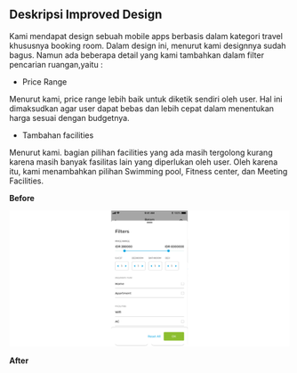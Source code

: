 ## Deskripsi Improved Design
Kami mendapat design sebuah mobile apps berbasis dalam kategori travel khususnya booking room. Dalam design ini, menurut kami designnya sudah bagus. Namun ada beberapa detail yang kami tambahkan dalam filter pencarian ruangan,yaitu :

- Price Range

Menurut kami, price range lebih baik untuk diketik sendiri oleh user. Hal ini dimaksudkan agar user dapat bebas dan lebih cepat dalam menentukan harga sesuai dengan budgetnya.

- Tambahan facilities

Menurut kami. bagian pilihan facilities yang ada masih tergolong kurang karena masih banyak fasilitas lain yang diperlukan oleh user. Oleh karena itu, kami menambahkan pilihan Swimming pool, Fitness center, dan Meeting Facilities. 

**Before**

<img src="https://github.com/diyahanggraeny/IMK-Assignment1/blob/master/Task-2/interviwee-design-items/filter-room.png" width="600">

**After**
